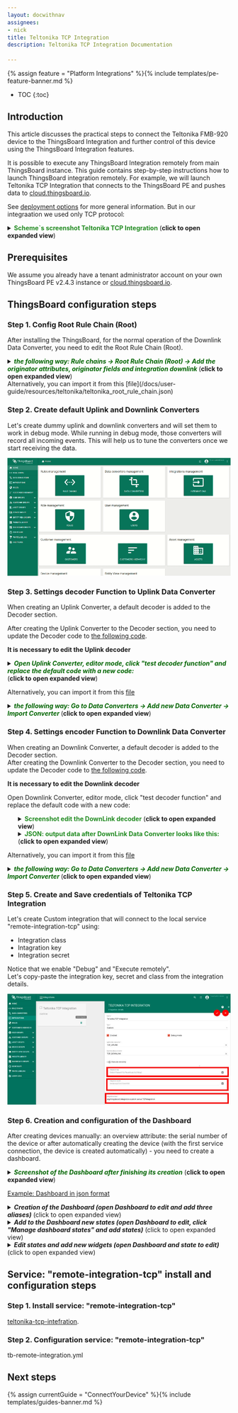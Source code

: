 ```yaml
---
layout: docwithnav
assignees:
- nick
title: Teltonika TCP Integration
description: Teltonika TCP Integration Documentation 

---
```


{% assign feature = "Platform Integrations" %}{% include templates/pe-feature-banner.md %}

* TOC
{:toc}

## Introduction

This article discusses the practical steps to connect the Teltonika FMB-920 device to the ThingsBoard Integration and further control of this device using the ThingsBoard Integration features.

It is possible to execute any ThingsBoard Integration remotely from main ThingsBoard instance.
This guide contains step-by-step instructions how to launch ThingsBoard integration remotely.
For example, we will launch Teltonika TCP Integration that connects to the ThingsBoard PE and pushes data to 
[cloud.thingsboard.io](https://cloud.thingsboard.io/signup).  

See [deployment options](/docs/user-guide/integrations/#deployment-options) for more general information.
But in our integraation we used only TCP protocol:
<details>
    <summary>
    <font color="#228b22"><b>Scheme`s screenshot Teltonika TCP Integration</b></font> (<b>click to open expanded view</b>)
    </summary>
    <img src="/images/user-guide/integrations/teltonika/embeded-integrations-overview.jpg">
</details> 


## Prerequisites

We assume you already have a tenant administrator account on your own ThingsBoard PE v2.4.3 instance or
[cloud.thingsboard.io](https://cloud.thingsboard.io/signup). 
 

## ThingsBoard configuration steps

### Step 1. Config Root Rule Chain (Root)

After installing the ThingsBoard, for the normal operation of the Downlink Data Converter, you need to edit the Root Rule Chain (Root).

<details>
    <summary>
        <font color="#006400"><i><b>the following way: Rule chains -> Root Rule Chain (Root) -> Add the originator attributes, originator fields and integration downlink </b></i></font> (<b>click to open expanded view</b>)
    </summary>
    <img src="/images/user-guide/integrations/teltonika/rule_chane.png">
</details>
Alternatively, you can import it from this [file](/docs/user-guide/resources/teltonika/teltonika_root_rule_chain.json) 

### Step 2. Create default Uplink and Downlink Converters

Let's create dummy uplink and downlink converters and will set them to work in debug mode.
While running in debug mode, those converters will record all incoming events. 
This will help us to tune the converters once we start receiving the data.

![image](/images/user-guide/integrations/remote/default-converters.gif)  

### Step 3. Settings decoder Function  to Uplink Data Converter

When creating an Uplink Converter, a default decoder is added to the Decoder section.

After creating the Uplink Converter to the Decoder section, you need to update the Decoder code to [the following code](/images/user-guide/integrations/teltonika/upLinkDecoder.txt).

<b>It is necessary to edit the Uplink decoder</b>

<p></p> <p></p>
<details>
    <summary>
        <font color="#006400"><i><b>Open Uplink Converter, editor mode, click "test decoder function" and replace the default code with a new code:</b></i></font> <br> (<b>click to open expanded view</b>)
    </summary> 
   <ul>
        <details>
            <summary>
            <font color="#228b22"><b>Screenshot of editing the UpLink decoder</b></font> (<b>click to open expanded view</b>)
            </summary>
            <img src="/images/user-guide/integrations/teltonika/uplink_decoder.png">
        </details> 
    </ul>
</details>

Alternatively, you can import it from this [file](/docs/user-guide/resources/teltonika/teltonika_tcp_uplink_converter.json) 
<details>
    <summary>
        <font color="#006400"><i><b>the following way: Go to Data Converters -> Add new Data Converter -> Import Converter </b></i></font> (<b>click to open expanded view</b>)
    </summary>
    <img src="/images/user-guide/rule-engine-2-0/tutorials/mqtt-downlink/import_new_converter.png">
</details>

### Step 4. Settings encoder Function  to Downlink Data Converter
When creating an Downlink Converter, a default decoder is added to the Decoder section.<br>
After creating the Downlink Converter to the Decoder section, you need to update the Decoder code to [the following code](/images/user-guide/integrations/teltonika/downlinkDecoder.txt). <br>

<b>It is necessary to edit the Downlink decoder</b>

Open Downlink Converter, editor mode, click "test decoder function" and replace the default code with a new code:   
   <ul>
        <details>
            <summary>
            <font color="#228b22"><b>Screenshot edit the DownLink decoder</b></font> (<b>click to open expanded view</b>)
            </summary>
            <img src="/images/user-guide/integrations/teltonika/downlink_decoder.png">
        </details>         
        <details>
            <summary>
             <font color="#228b22"><b>JSON: output data after DownLink Data Converter looks like this:</b></font>  <br>(<b>click to open expanded view</b>)
             </summary>  
             {% highlight bash %}
             {
                 {
                    /** Encoder **/                    
                     var codec = 12;
                     var quantity = 1;
                     var commandType = 5;                 
                     var result = setPayload();                 
                     function setPayload() {
                         if (msg.hasOwnProperty('payload') && metadata['payload'] !== null) {
                             return getPayload();
                         }
                         return null;
                     }                 
                     function getPayload() {
                         var rez = {
                             contentType: "JSON",
                             data:  getDataHexMany(),
                             metadata: {
                                 serialNumber: metadata['cs_serialNumber'],
                                 deviceName: metadata['originatorName'],
                                 payload:  getPayloadTrim(),
                                 codec: codec,
                                 quantity: quantity,
                                 commandType: commandType
                             }
                         };
                         return rez;
                     }                 
                     function convertToHex(str) {
                         var hex = '';
                         for(var i=0;i<str.length;i++) {
                             hex += ''+str.charCodeAt(i).toString(16);
                         }
                         return hex;
                     }                 
                     function convertToHexFixLen(str, len){
                         var strHex = len +str.toString(16);
                         return strHex.substring(strHex.length - len.length);
                     }                 
                     function getDataHexMany() {
                         var dataArrays = msg.payload.split(",");
                         var data = "";
                         for (var i = 0; i < dataArrays.length; i ++) {
                             data += (getDataHexOneForMany(dataArrays[i].trim()) + ",")
                         }
                         data = data.substring(0, data.lastIndexOf(","));                 
                         return data;                 
                     }                 
                     function getDataHexOneForMany(str) {
                         var codecHex = convertToHexFixLen(codec, "00");
                         var quantityHex = convertToHexFixLen(quantity, "00");
                         var typeHex = convertToHexFixLen(commandType, "00");
                         var commandSizeHex = convertToHexFixLen(str.length,"00000000");
                         var commandHex = convertToHex(str);
                         var dataHex = codecHex + quantityHex  + typeHex + commandSizeHex + commandHex + quantityHex;
                         return dataHex;
                     }                     
                     function getPayloadTrim () {
                         var dataArrays = msg.payload.split(",");
                         var data = "";
                         for (var i = 0; i < dataArrays.length; i ++) {
                             data += (dataArrays[i].trim() + ",")
                         }
                         data = data.substring(0, data.lastIndexOf(","));
                         return data;
                     }                 
                     return result;
                 }
             }
             {% endhighlight %}
         </details>  
    </ul>  
    
    
Alternatively, you can import it from this [file](/docs/user-guide/resources/teltonika/teltonika_tcp_downlink_converter.json) 
<details>
    <summary>
        <font color="#006400"><i><b>the following way: Go to Data Converters -> Add new Data Converter -> Import Converter </b></i></font> (<b>click to open expanded view</b>)
    </summary>
    <img src="/images/user-guide/rule-engine-2-0/tutorials/mqtt-downlink/import_new_converter.png">
</details>   

### Step 5. Create and Save credentials of Teltonika TCP Integration

Let's create Custom integration that will connect to the local service "remote-integration-tcp" using:
- Integration class
- Intagration key
- Integration secret 

Notice that we enable "Debug" and "Execute remotely".   
Let's copy-paste the integration key, secret and class from the integration details.

![image](/images/user-guide/integrations/teltonika/custom-teltonika-tcp-integration.jpg)


### Step 6. Creation  and  configuration of the Dashboard

After creating devices manually: an overview attribute: the serial number of the device or after automatically creating the device (with the first service connection, the device is created automatically) - you need to create a dashboard.

<details>
   <summary>
       <font color="#006400"><i><b>Screenshot of the Dashboard after finishing its creation</b></i></font> (<b>click to open expanded view</b>)
   </summary> 
   <img src="/images/user-guide/integrations/teltonika/teltonika_dashboard_example.png">
</details>

[Example:  Dashboard in json format](/docs/user-guide/resources/teltonika/teltonika_tcp_new.json)

<details>
  <summary>
    <i><b>Creation of the Dashboard (open Dashboard to edit and add three aliases)</b></i> (click to open expanded view)
  </summary> 
  <ol>
    <details>
      <summary>
          <font color="#006400"><i><b>Screenshot: add Entity aliases</b></i></font> (<b>click to open expanded view</b>)
      </summary> 
      <img src="/images/user-guide/integrations/teltonika/teltonika_dashboard_add_aliases.png">
    </details>  
    <ol>
         <li><b>LisTeltonika:</b> Filter type=>Entity list; Type=>Device; and add devices TELTONIKA</li>
          <details>
              <summary>
                  <font color="#006400"><i><b>Screenshot: add Entity aliases LisTeltonika</b></i></font> (<b>click to open expanded view</b>)
              </summary> 
              <img src="/images/user-guide/integrations/teltonika/teltonika_dashboard_alias_ListTeltonika.png">
          </details>       
         <li><b>DigEntityForm:</b> Filter type=>Device type; Type=>teltonika;</li>
        <details>
            <summary>
                <font color="#006400"><i><b>Screenshot: add Entity aliases DigEntityForm</b></i></font> (<b>click to open expanded view</b>)
            </summary> 
            <img src="/images/user-guide/integrations/teltonika/teltonika_dashboard_alias_DigEntityForm.png">
        </details>
        <li><b>SelectedDevice:</b> Filter type=>Entity from dashboard state;</li>
        <details>
            <summary>
                <font color="#006400"><i><b>Screenshot: add Entity aliases SelectedDevice</b></i></font> (<b>click to open expanded view</b>)
            </summary> 
            <img src="/images/user-guide/integrations/teltonika/teltonika_dashboard_alias_SelectedDevice.png">
        </details>
    </ol>
   </ol>
</details>  

<details>
  <summary>
    <i><b>Add to the Dashboard new states (open Dashboard to edit, click "Manage dashboard states" and add states)</b></i> (click to open expanded view)
  </summary> 
  <ol>    
    <details>
         <summary>
             <font color="#006400"><i><b>Screenshot of creation of the states; main, map, detailers, uplinks</b></i></font> (<b>click to open expanded view</b>)
         </summary> 
         <img src="/images/user-guide/integrations/teltonika/teltonika_dashboard_states.png">
     </details>
    <ol>
        <li> state main: Name=>MAIN; Sate id:=>main; Root state=>true</li>
        <ul>
            <details>
                 <summary>
                     <font color=New "#006400"><i><b>Screenshot of creation of the state; main</b></i></font> (<b>click to open expanded view</b>)
                 </summary> 
                 <img src="/images/user-guide/integrations/teltonika/teltonika_dashboard_state_main.png">
             </details>
        </ul>    
        <li> state map: Name=>Map; Sate id:=>map; Root state=>false</li>
        <ul>
            <details>
                 <summary>
                     <font color="#006400"><i><b>Screenshot of creation of the state; main</b></i></font> (<b>click to open expanded view</b>)
                 </summary> 
                 <img src="/images/user-guide/integrations/teltonika/teltonika_dashboard_state_map.png">
             </details>
        </ul>    
        <li> state details: Name=>Setup -> ${entityName}; Sate id:=>details; Root state=>false</li>
        <ul>
            <details>
                 <summary>New 
                     <font color="#006400"><i><b>Screenshot of creation of the state; main</b></i></font> (<b>click to open expanded view</b>)
                 </summary> 
                 <img src="/images/user-guide/integrations/teltonika/teltonika_dashboard_state_details.png">
             </details>
        </ul>    
        <li> state uplinks: Name=>UPLINKS -> ${entityName}; Sate id:=>uplinks; Root state=>false</li>
        <ul>
            <details>
                 <summary>
                     <font color="#006400"><i><b>Screenshot of creation of the state; main</b></i></font> (<b>click to open expanded view</b>)
                 </summary> 
                 <img src="/images/user-guide/integrations/teltonika/teltonika_dashboard_state_uplinks.png">
             </details>
        </ul> 
    </ol>
   </ol>
</details>  

<details>
  <summary>
    <i><b>Edit states and add  new widgets (open Dashboard and state to edit)</b></i> (click to open expanded view)
  </summary> 
  <ol> 
    <li> state <b>main:</b></li>
    <ul>
        <li><b>Add widget:</b> Entities table: Cards -> Entities </li>
        <li><b>Data</b> widget: add Datasources -> Type=>Entity; Parameters=>ListTeltonika; Fields=>serialNumber... </li>
        <details>
             <summary>
                 <font color="#006400"><i><b>Screenshot of creation widget Entities table</b></i></font> (<b>click to open expanded view</b>)
             </summary> 
             <img src="/images/user-guide/integrations/teltonika/teltonika_dashboard_state_main_entities.png">
         </details>
        <li><b>Actions</b> widget: Details, GoToUplinks, GoToMap, Details (On row click) </li>        
         <details>
              <summary>
                  <i><b>Add actions...</b></i> (click to open expanded view)
              </summary> 
              <ol>
                 <li> Add action <b>Details</b>: Action source=>Action cell button; Name=>Details; Type=>Navigation to new dashboard state; Target dashboard state=>details</li>
                 <ul>
                     <details>
                          <summary>
                              <font color="#006400"><i><b>Screenshot add of action Details</b></i></font> (<b>click to open expanded view</b>)
                          </summary> 
                          <img src="/images/user-guide/integrations/teltonika/teltonika_dashboard_state_main_entities_details.png">
                      </details>
                 </ul>                  
                 <li> Add action <b>GoToUplinks</b>: Action source=>Action cell button; Name=>GoToUplinks; Type=>Navigation to new dashboard state; Target dashboard state=>uplinks</li>
                 <ul>
                     <details>
                          <summary>
                              <font color="#006400"><i><b>Screenshot add action GoToUplinks</b></i></font> (<b>click to open expanded view</b>)
                          </summary> 
                          <img src="/images/user-guide/integrations/teltonika/teltonika_dashboard_state_main_entities_GoToUplinks.png">
                      </details>
                 </ul>                 
                 <li> Add action <b>GoToMap</b>: Action source=>Action cell button; Name=>GoToMap; Type=>Navigation to new dashboard state; Target dashboard state=>map</li>
                 <ul>
                     <details>
                          <summary>
                              <font color="#006400"><i><b>Screenshot of add action GoToMap</b></i></font> (<b>click to open expanded view</b>)
                          </summary> 
                          <img src="/images/user-guide/integrations/teltonika/teltonika_dashboard_state_main_entities_GoToMap.png">
                      </details>
                 </ul>                  
                 <li>Add action <b>Details (On row click)</b>: Action source=>On row click; Name=>Detailsrow; Type=>Navigation to new dashboard state; Target dashboard state=>details</li>
                 <ul>
                     <details>
                          <summary>
                              <font color="#006400"><i><b>Screenshot add of action Details (On row click)</b></i></font> (<b>click to open expanded view</b>)
                          </summary> 
                          <img src="/images/user-guide/integrations/teltonika/teltonika_dashboard_state_main_entities_detailsrow.png">
                      </details>
                 </ul>                  
              </ol>
          </details>           
    </ul>       

  </ol>
</details>



## Service: "remote-integration-tcp" install and configuration steps

### Step 1.  Install service: "remote-integration-tcp"
 
[teltonika-tcp-intefration](https://github.com/nickAS21/remote-integration-tcp).  

### Step 2.  Configuration service: "remote-integration-tcp"

tb-remote-integration.yml


## Next steps

{% assign currentGuide = "ConnectYourDevice" %}{% include templates/guides-banner.md %}




